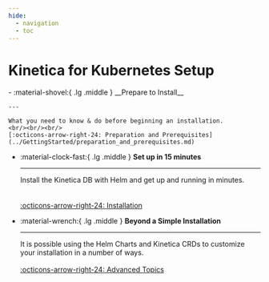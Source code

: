 ```yaml
---
hide:
  - navigation
  - toc
---
```


# Kinetica for Kubernetes Setup

<div class="grid cards" markdown>
-   :material-shovel:{ .lg .middle } __Prepare to Install__

    ---

    What you need to know & do before beginning an installation.
    <br/><br/><br/>
    [:octicons-arrow-right-24: Preparation and Prerequisites](../GettingStarted/preparation_and_prerequisites.md)

-   :material-clock-fast:{ .lg .middle } __Set up in 15 minutes__

    ---

    Install the Kinetica DB with Helm and get up and running in minutes.
    <br/><br/><br/>
    [:octicons-arrow-right-24: Installation](../GettingStarted/installation.md)

-   :material-wrench:{ .lg .middle } __Beyond a Simple Installation__

    ---

    It is possible using the Helm Charts and Kinetica CRDs to customize your installation in a number of ways.
    <br/><br/>
    [:octicons-arrow-right-24: Advanced Topics](../Advanced/index.md)

</div>
